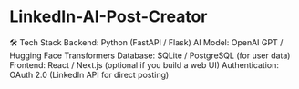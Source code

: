 # LinkedIn-AI-Post-Creator
🛠 Tech Stack  Backend: Python (FastAPI / Flask)  AI Model: OpenAI GPT / Hugging Face Transformers  Database: SQLite / PostgreSQL (for user data)  Frontend: React / Next.js (optional if you build a web UI)  Authentication: OAuth 2.0 (LinkedIn API for direct posting)
